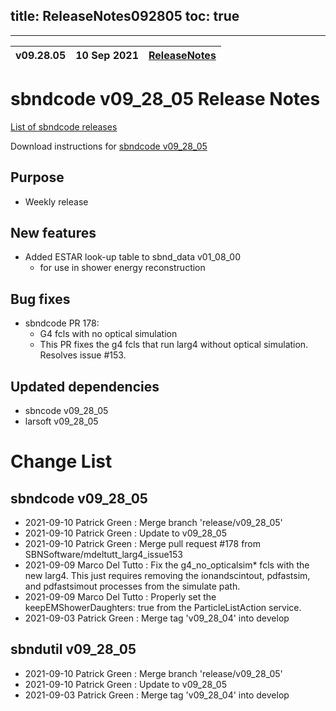 title: ReleaseNotes092805
toc: true
---

-----------------------------------------------------------------------------
| v09.28.05 | 10 Sep 2021 | [ReleaseNotes](ReleaseNotes092805.html) |
| --- | --- | --- |



sbndcode v09_28_05 Release Notes
=======================================================================================

[List of sbndcode releases](List_of_SBND_code_releases.html)

Download instructions for [sbndcode v09_28_05](http://scisoft.fnal.gov/scisoft/bundles/sbnd/v09_28_05/sbndcode-v09_28_05.html)

Purpose
---------------------------------------------------

* Weekly release

New features
---------------------------------------------------

* Added ESTAR look-up table to sbnd_data v01_08_00
  * for use in shower energy reconstruction

Bug fixes
---------------------------------------------------

* sbndcode PR 178:
  * G4 fcls with no optical simulation
  * This PR fixes the g4 fcls that run larg4 without optical simulation. Resolves issue #153.

Updated dependencies
---------------------------------------------------

* sbncode v09_28_05
* larsoft v09_28_05

Change List
==========================================

sbndcode v09_28_05
---------------------------------------------------

* 2021-09-10  Patrick Green : Merge branch 'release/v09_28_05'
* 2021-09-10  Patrick Green : Update to v09_28_05
* 2021-09-10  Patrick Green : Merge pull request #178 from SBNSoftware/mdeltutt_larg4_issue153
* 2021-09-09  Marco Del Tutto : Fix the g4_no_opticalsim* fcls with the new larg4. This just requires removing the ionandscintout, pdfastsim, and pdfastsimout processes from the simulate path.
* 2021-09-09  Marco Del Tutto : Properly set the keepEMShowerDaughters: true from the ParticleListAction service.
* 2021-09-03  Patrick Green : Merge tag 'v09_28_04' into develop

sbndutil v09_28_05
---------------------------------------------------

* 2021-09-10  Patrick Green : Merge branch 'release/v09_28_05'
* 2021-09-10  Patrick Green : Update to v09_28_05
* 2021-09-03  Patrick Green : Merge tag 'v09_28_04' into develop
